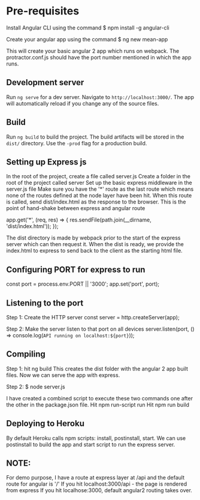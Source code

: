 # Pre-requisites

Install Angular CLI using the command
$ npm install -g angular-cli

Create your angular app using the command
$ ng new mean-app

This will create your basic angular 2 app which runs on webpack. The protractor.conf.js should have the port number mentioned in which the
app runs.


## Development server
Run `ng serve` for a dev server. Navigate to `http://localhost:3000/`. The app will automatically reload if you change any of the source files.

## Build

Run `ng build` to build the project. The build artifacts will be stored in the `dist/` directory. Use the `-prod` flag for a production build.

## Setting up Express js

In the root of the project, create a file called server.js
Create a folder in the root of the project called server
Set up the basic express middleware in the server.js file
Make sure you have the '*' route as the last route which means none of the routes defined at the node layer have been hit. 
When this route is called, send dist/index.html as the response to the browser.
This is the point of hand-shake between express and angular route

app.get('*', (req, res) => {
  res.sendFile(path.join(__dirname, 'dist/index.html'));
});

The dist directory is made by webpack prior to the start of the express server which can then request it.
When the dist is ready, we provide the index.html to express to send back to the client as the starting html file.

## Configuring PORT for express to run

const port = process.env.PORT || '3000';
app.set('port', port);

## Listening to the port

Step 1: Create the HTTP server
const server = http.createServer(app);

Step 2: Make the server listen to that port on all devices
server.listen(port, () => console.log(`API running on localhost:${port}`));

## Compiling

Step 1: hit ng build
This creates the dist folder with the angular 2 app built files. Now we can serve the app with express.

Step 2: $ node server.js

I have created a combined script to execute these two commands one after the other in the package.json file.
Hit npm run-script run
Hit npm run build

## Deploying to Heroku

By default Heroku calls npm scripts: install, postinstall, start.
We can use postinstall to build the app and start script to run the express server. 

## NOTE:

For demo purpose, I have a route at express layer at /api and the default route for angular is '/'
If you hit localhost:3000/api - the page is rendered from express
If you hit localhose:3000, default angular2 routing takes over.
